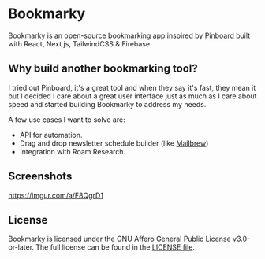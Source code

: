 # Bookmarky

Bookmarky is an open-source bookmarking app inspired by [Pinboard](https://pinboard.in) built with React, Next.js, TailwindCSS & Firebase.

## Why build another bookmarking tool?

I tried out Pinboard, it's a great tool and when they say it's fast, they mean it but I decided I care about a great user interface just as much as I care about speed and started building Bookmarky to address my needs.

A few use cases I want to solve are:

- API for automation.
- Drag and drop newsletter schedule builder (like [Mailbrew](https://mailbrew.com))
- Integration with Roam Research.

## Screenshots

https://imgur.com/a/F8QgrD1

## License

Bookmarky is licensed under the GNU Affero General Public License v3.0-or-later. The full license can be found in the [LICENSE file](./LICENSE).

